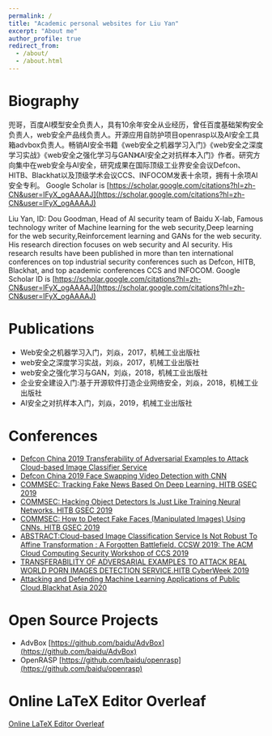 ```yaml
---
permalink: /
title: "Academic personal websites for Liu Yan"
excerpt: "About me"
author_profile: true
redirect_from: 
  - /about/
  - /about.html
---
```


# Biography

兜哥，百度AI模型安全负责人，具有10余年安全从业经历，曾任百度基础架构安全负责人，web安全产品线负责人。开源应用自防护项目openrasp以及AI安全工具箱advbox负责人。畅销AI安全书籍《web安全之机器学习入门》《web安全之深度学习实战》《web安全之强化学习与GAN》《AI安全之对抗样本入门》作者。研究方向集中在web安全与AI安全，研究成果在国际顶级工业界安全会议Defcon、HITB、Blackhat以及顶级学术会议CCS、INFOCOM发表十余项，拥有十余项AI安全专利。
Google Scholar is [https://scholar.google.com/citations?hl=zh-CN&user=IFyX_ogAAAAJ](https://scholar.google.com/citations?hl=zh-CN&user=IFyX_ogAAAAJ)


Liu Yan, ID: Dou Goodman, Head of AI security team of Baidu X-lab, Famous technology writer of Machine learning for the web security,Deep learning for the web security,Reinforcement learning and GANs for the web security. His research direction focuses on web security and AI security. His research results have been published in more than ten international conferences on top industrial security conferences such as Defcon, HITB, Blackhat, and top academic conferences CCS and INFOCOM. Google Scholar ID is [https://scholar.google.com/citations?hl=zh-CN&user=IFyX_ogAAAAJ](https://scholar.google.com/citations?hl=zh-CN&user=IFyX_ogAAAAJ)

# Publications

- Web安全之机器学习入门，刘焱，2017，机械工业出版社 
- web安全之深度学习实战，刘焱，2017，机械工业出版社
- web安全之强化学习与GAN，刘焱，2018，机械工业出版社
- 企业安全建设入门:基于开源软件打造企业网络安全，刘焱，2018，机械工业出版社
- AI安全之对抗样本入门，刘焱，2019，机械工业出版社 

# Conferences

- [Defcon China 2019  Transferability of Adversarial Examples to Attack Cloud-based Image Classifier Service](https://www.defcon.org/html/dc-china-1/dc-cn-1-speakers.html) 
- [Defcon China 2019  Face Swapping Video Detection with CNN ](https://www.defcon.org/html/dc-china-1/dc-cn-1-speakers.html) 
- [COMMSEC: Tracking Fake News Based On Deep Learning. HITB GSEC 2019](https://gsec.hitb.org/sg2019/sessions/commsec-tracking-fake-news-based-on-deep-learning/)
- [COMMSEC: Hacking Object Detectors Is Just Like Training Neural Networks. HITB GSEC 2019](https://gsec.hitb.org/sg2019/sessions/commsec-hacking-object-detectors-is-just-like-training-neural-networks/)
- [COMMSEC: How to Detect Fake Faces (Manipulated Images) Using CNNs. HITB GSEC 2019](https://gsec.hitb.org/sg2019/sessions/commsec-how-to-detect-fake-faces-manipulated-images-using-cnns/)
- [ABSTRACT:Cloud-based Image Classification Service Is Not Robust To Affine Transformation : A Forgotten Battlefield. CCSW 2019: The ACM Cloud Computing Security Workshop of CCS 2019](https://ccsw.io/#speakers)
- [TRANSFERABILITY OF ADVERSARIAL EXAMPLES TO ATTACK REAL WORLD PORN IMAGES DETECTION SERVICE.HITB CyberWeek 2019](https://cyberweek.ae/session/transferability-of-adversarial-examples-to-attack-real-world-porn-images-detection-service/)
- [Attacking and Defending Machine Learning Applications of Public Cloud.Blackhat Asia 2020](https://www.blackhat.com/asia-20/briefings/schedule/#attacking-and-defending-machine-learning-applications-of-public-cloud-18725)

# Open Source Projects
 
- AdvBox [https://github.com/baidu/AdvBox](https://github.com/baidu/AdvBox)
- OpenRASP [https://github.com/baidu/openrasp](https://github.com/baidu/openrasp) 

# Online LaTeX Editor Overleaf
<a href="https://www.overleaf.com?r=b85f7aeb&rm=d&rs=b">Online LaTeX Editor Overleaf</a>

